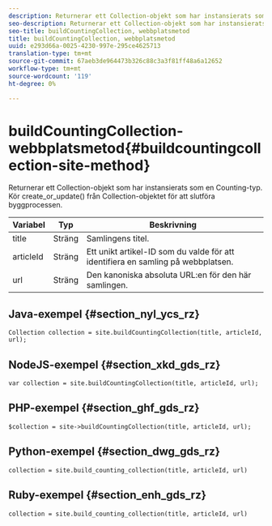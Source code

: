 ```yaml
---
description: Returnerar ett Collection-objekt som har instansierats som en Counting-typ. Kör create_or_update() från Collection-objektet för att slutföra byggprocessen.
seo-description: Returnerar ett Collection-objekt som har instansierats som en Counting-typ. Kör create_or_update() från Collection-objektet för att slutföra byggprocessen.
seo-title: buildCountingCollection, webbplatsmetod
title: buildCountingCollection, webbplatsmetod
uuid: e293d66a-0025-4230-997e-295ce4625713
translation-type: tm+mt
source-git-commit: 67aeb3de964473b326c88c3a3f81ff48a6a12652
workflow-type: tm+mt
source-wordcount: '119'
ht-degree: 0%

---
```



# buildCountingCollection-webbplatsmetod{#buildcountingcollection-site-method}

Returnerar ett Collection-objekt som har instansierats som en Counting-typ. Kör create_or_update() från Collection-objektet för att slutföra byggprocessen.

| Variabel | Typ | Beskrivning |
|--- |--- |--- |
| title | Sträng | Samlingens titel. |
| articleId | Sträng | Ett unikt artikel-ID som du valde för att identifiera en samling på webbplatsen. |
| url | Sträng | Den kanoniska absoluta URL:en för den här samlingen. |

## Java-exempel {#section_nyl_ycs_rz}

```
Collection collection = site.buildCountingCollection(title, articleId, url); 
```

## NodeJS-exempel {#section_xkd_gds_rz}

```
var collection = site.buildCountingCollection(title, articleId, url); 
```

## PHP-exempel {#section_ghf_gds_rz}

```
$collection = site->buildCountingCollection(title, articleId, url); 
```

## Python-exempel {#section_dwg_gds_rz}

```
collection = site.build_counting_collection(title, articleId, url) 
```

## Ruby-exempel {#section_enh_gds_rz}

```
collection = site.build_counting_collection(title, articleId, url) 
```

